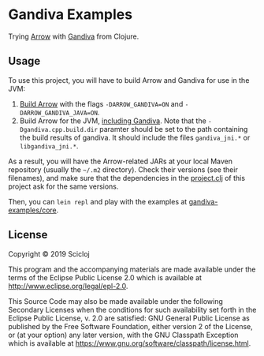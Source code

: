 # Gandiva Examples

Trying [Arrow](https://arrow.apache.org) with [Gandiva](https://www.dremio.com/announcing-gandiva-initiative-for-apache-arrow/) from Clojure.

## Usage

To use this project, you will have to build Arrow and Gandiva for use in the JVM:

1. [Build Arrow](https://github.com/apache/arrow/blob/master/docs/source/developers/cpp.rst) with the flags `-DARROW_GANDIVA=ON` and `-DARROW_GANDIVA_JAVA=ON`.
2. Build Arrow for the JVM, [including Gandiva](https://github.com/apache/arrow/tree/master/java#building-and-running-tests-for-gandiva-optional). Note that the `-Dgandiva.cpp.build.dir` paramter should be set to the path containing the build results of gandiva. It should include the files `gandiva_jni.*` or `libgandiva_jni.*`.

As a result, you will have the Arrow-related JARs at your local Maven repository (usually the `~/.m2` directory). Check their versions (see their filenames), and make sure that the dependencies in the [project.clj](./project.clj) of this project ask for the same versions.

Then, you can `lein repl` and play with the examples at [gandiva-examples/core](src/gandiva_examples/core.clj).

## License

Copyright © 2019 Scicloj

This program and the accompanying materials are made available under the
terms of the Eclipse Public License 2.0 which is available at
http://www.eclipse.org/legal/epl-2.0.

This Source Code may also be made available under the following Secondary
Licenses when the conditions for such availability set forth in the Eclipse
Public License, v. 2.0 are satisfied: GNU General Public License as published by
the Free Software Foundation, either version 2 of the License, or (at your
option) any later version, with the GNU Classpath Exception which is available
at https://www.gnu.org/software/classpath/license.html.
